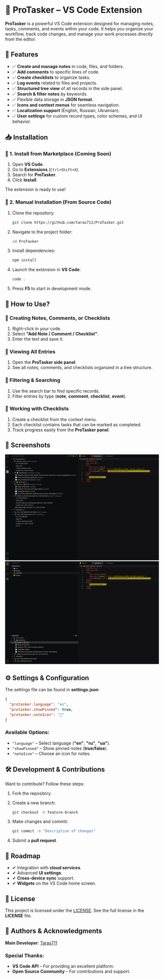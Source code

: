 # 📌 ProTasker – VS Code Extension

**ProTasker** is a powerful VS Code extension designed for managing notes, tasks, comments, and events within your code. It helps you organize your workflow, track code changes, and manage your work processes directly from the editor.

## 🚀 Features

- ✅ **Create and manage notes** in code, files, and folders.
- ✅ **Add comments** to specific lines of code.
- ✅ **Create checklists** to organize tasks.
- ✅ **Log events** related to files and projects.
- ✅ **Structured tree view** of all records in the side panel.
- ✅ **Search & filter notes** by keywords.
- ✅ Flexible data storage in **JSON format**.
- ✅ **Icons and context menus** for seamless navigation.
- ✅ **Localization support** (English, Russian, Ukrainian).
- ✅ **User settings** for custom record types, color schemes, and UI behavior.

## 📥 Installation

### 📌 1. Install from Marketplace (Coming Soon)
1. Open **VS Code**.
2. Go to **Extensions** (`Ctrl+Shift+X`).
3. Search for **ProTasker**.
4. Click **Install**.

The extension is ready to use!

### 📌 2. Manual Installation (From Source Code)
1. Clone the repository:

   ```bash
   git clone https://github.com/taras711/ProTasker.git
   ```

2. Navigate to the project folder:

   ```bash
   cd ProTasker
   ```

3. Install dependencies:

   ```bash
   npm install
   ```

4. Launch the extension in **VS Code**:

   ```bash
   code .
   ```

5. Press **F5** to start in development mode.

## 📖 How to Use?

### 🔹 Creating Notes, Comments, or Checklists
1. Right-click in your code.
2. Select **"Add Note / Comment / Checklist"**.
3. Enter the text and save it.

### 🔹 Viewing All Entries
1. Open the **ProTasker side panel**.
2. See all notes, comments, and checklists organized in a tree structure.

### 🔹 Filtering & Searching
1. Use the search bar to find specific records.
2. Filter entries by type (**note**, **comment**, **checklist**, **event**).

### 🔹 Working with Checklists
1. Create a checklist from the context menu.
2. Each checklist contains tasks that can be marked as completed.
3. Track progress easily from the **ProTasker panel**.

## 📸 Screenshots


![ProTasker Panel](icons/Screenshots/2025-03-16%20165011.png) ![Create Note](icons/Screenshots/2025-03-16%20165043.png)

## ⚙️ Settings & Configuration

The settings file can be found in **settings.json**:

```json
{
  "protasker.language": "en",
  "protasker.showPinned": true,
  "protasker.noteIcon": "📌"
}
```

### Available Options:

- `"language"` – Select language (**"en"**, **"ru"**, **"ua"**).
- `"showPinned"` – Show pinned notes (**true/false**).
- `"noteIcon"` – Choose an icon for notes.

## 🛠 Development & Contributions

Want to contribute? Follow these steps:

1. Fork the repository.
2. Create a new branch:

   ```bash
   git checkout -b feature-branch
   ```

3. Make changes and commit:

   ```bash
   git commit -m "Description of changes"
   ```

4. Submit a **pull request**.

## 📌 Roadmap

- ✔ Integration with **cloud services**.
- ✔ Advanced **UI settings**.
- ✔ **Cross-device sync** support.
- ✔ **Widgets** on the VS Code home screen.

## 📜 License

This project is licensed under the [LICENSE](./LICENSE). See the full license in the **LICENSE** file.

## 👥 Authors & Acknowledgments

**Main Developer**: [Taras711](https://github.com/taras711)

### Special Thanks:
- **VS Code API** – For providing an excellent platform.
- **Open Source Community** – For contributions and support.
```
